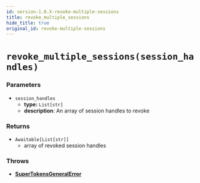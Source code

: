 ```yaml
---
id: version-1.0.X-revoke-multiple-sessions
title: revoke_multiple_sessions
hide_title: true
original_id: revoke-multiple-sessions
---
```


# `revoke_multiple_sessions(session_handles)`
### Parameters
- `session_handles`
    - **type:** `List[str]`
    - **description**: An array of session handles to revoke

### Returns
- `Awaitable[List[str]]`
    - array of revoked session handles

### Throws
- **[SuperTokensGeneralError](./error-handling/general-error)**